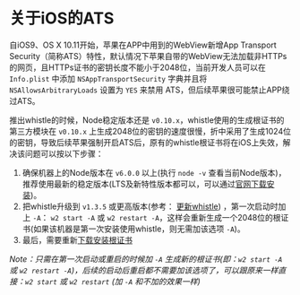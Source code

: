 # 关于iOS的ATS
自iOS9、OS X 10.11开始，苹果在APP中用到的WebView新增App Transport Security（简称ATS）特性，默认情况下苹果自带的WebView无法加载非HTTPs的网页，且HTTPs证书的密钥长度不能小于2048位，当前开发人员可以在 `Info.plist` 中添加 `NSAppTransportSecurity` 字典并且将 `NSAllowsArbitraryLoads` 设置为 `YES` 来禁用 ATS，但后续苹果很可能禁止APP绕过ATS。

推出whistle的时候，Node稳定版本还是 `v0.10.x`，whistle使用的生成根证书的第三方模块在 `v0.10.x` 上生成2048位的密钥的速度很慢，折中采用了生成1024位的密钥，导致后续苹果强制开启ATS后，原有的whistle根证书将在iOS上失效，解决该问题可以按以下步骤：

1. 确保机器上的Node版本在 `v6.0.0` 以上(执行 `node -v` 查看当前Node版本)，推荐使用最新的稳定版本(LTS及新特性版本都可以，可以通过[官网下载安装](https://nodejs.org/))。
2. 把whistle升级到 `v1.3.5` 或更高版本(参考： [更新whistle](update.html)) ，第一次启动时加上 `-A`： `w2 start -A` 或 `w2 restart -A`，这样会重新生成一个2048位的根证书(如果该机器是第一次安装使用whistle，则无需加该选项 `-A`)。
3. 最后，需要重新[下载安装根证书](webui/https.html)


*Note：只需在第一次启动或重启的时候加 `-A` 生成新的根证书(即：`w2 start -A` 或 `w2 restart -A`)，后续的启动后重启都不需要加该选项了，可以跟原来一样直接：`w2 start` 或 `w2 restart` (加 `-A` 和不加的效果一样)*

